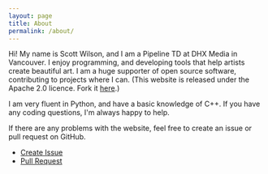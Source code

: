 ```yaml
---
layout: page
title: About
permalink: /about/
---
```


Hi! My name is Scott Wilson, and I am a Pipeline TD at DHX Media in Vancouver. I enjoy programming, and developing tools that help artists create beautiful art. I am a huge supporter of open source software, contributing to projects where I can. (This website is released under the Apache 2.0 licence. Fork it [here](https://github.com/scott-wilson/propersquid.com).)

I am very fluent in Python, and have a basic knowledge of C++. If you have any coding questions, I'm always happy to help.

If there are any problems with the website, feel free to create an issue or pull request on GitHub.

- [Create Issue](https://github.com/scott-wilson/propersquid.com/issues)
- [Pull Request](https://github.com/scott-wilson/propersquid.com/pulls)
